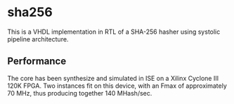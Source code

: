 sha256
======

This is a VHDL implementation in RTL of a SHA-256 hasher using systolic pipeline
architecture.

Performance
-----------
The core has been synthesize and simulated in ISE on a Xilinx Cyclone III 120K
FPGA. Two instances fit on this device, with an Fmax of approximately 70 MHz,
thus producing together 140 MHash/sec.
